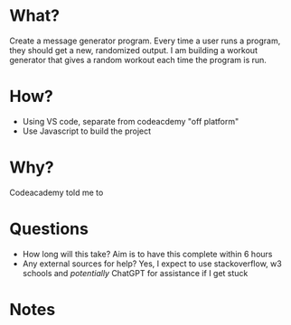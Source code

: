# What?
Create a message generator program. Every time a user runs a program, they should get a new, randomized output.
I am building a workout generator that gives a random workout each time the program is run.

# How?
- Using VS code, separate from codeacdemy "off platform" 
- Use Javascript to build the project

# Why?
Codeacademy told me to 

# Questions 
- How long will this take? Aim is to have this complete within 6 hours
- Any external sources for help? Yes, I expect to use stackoverflow, w3 schools and *potentially* ChatGPT for assistance if I get stuck

# Notes